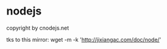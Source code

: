 nodejs
======

copyright by cnodejs.net

tks to this mirror: wget -m -k 'http://jixiangac.com/doc/node/' 
